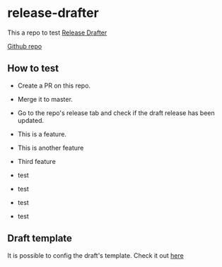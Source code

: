 # release-drafter

This a repo to test [Release Drafter](https://github.com/marketplace/actions/release-drafter)

[Github repo](https://github.com/release-drafter/release-drafter)

## How to test

- Create a PR on this repo.

- Merge it to master.

- Go to the repo's release tab and check if the draft release has been updated.

- This is a feature.

- This is another feature

- Third feature
- test
- test
- test
- test


## Draft template

It is possible to config the draft's template. Check it out [here](https://github.com/marketplace/actions/release-drafter#configuration)
